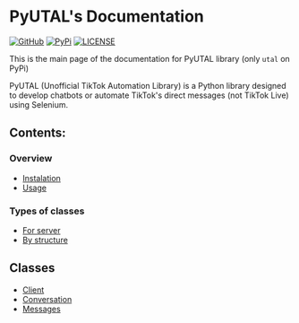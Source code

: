 # PyUTAL's Documentation

[![GitHub](https://img.shields.io/badge/github-%23121011.svg?style=for-the-badge&logo=github&logoColor=white)](https://github.com/thiagostilo2121/utal)
[![PyPi](https://img.shields.io/badge/pypi-%23ececec.svg?style=for-the-badge&logo=pypi&logoColor=1f73b7)](https://pypi.org/project/utal/)
[![LICENSE](https://img.shields.io/badge/LICENSE-MIT-%23ececec.svg?style=for-the-badge&logo=LICENSE&logoColor=1f73b7)](LICENSE)


This is the main page of the documentation for PyUTAL library (only `utal` on PyPi)

PyUTAL (Unofficial TikTok Automation Library) is a Python library designed to develop chatbots or automate TikTok's direct messages (not TikTok Live) using Selenium.

## Contents:

### Overview
- [Instalation](#instalation)
- [Usage](#usage)

### Types of classes
- [For server](#for-server)
- [By structure](#by-structure)

## Classes
- [Client](#client-class)
- [Conversation](#conversation-class)
- [Messages](#messages-class)
